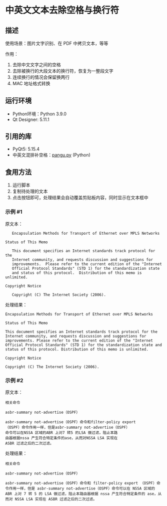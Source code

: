 # 中英文文本去除空格与换行符

## 描述

使用场景：图片文字识别、在 PDF 中拷贝文本，等等

作用：
1. 去除中文文字之间的空格
2. 去除被换行的大段文本的换行符，恢复为一整段文字
3. 连续换行的情况会保留换两行
4. MAC 地址格式转换

## 运行环境

- Python环境：Python 3.9.0
- Qt Designer: 5.11.1

## 引用的库

- PyQt5: 5.15.4
- 中英文混排补空格：[pangu.py](https://github.com/vinta/pangu.py) (Python)

## 食用方法

1. 运行脚本
2. 复制待处理的文本
3. 点击按钮即可，处理结果会自动覆盖剪贴板内容，同时显示在文本框中

### 示例 #1

原文本：

```
   Encapsulation Methods for Transport of Ethernet over MPLS Networks

Status of This Memo

   This document specifies an Internet standards track protocol for the
   Internet community, and requests discussion and suggestions for
   improvements.  Please refer to the current edition of the "Internet
   Official Protocol Standards" (STD 1) for the standardization state
   and status of this protocol.  Distribution of this memo is unlimited.

Copyright Notice

   Copyright (C) The Internet Society (2006).

```

处理结果：

```
Encapsulation Methods for Transport of Ethernet over MPLS Networks

Status of This Memo

This document specifies an Internet standards track protocol for the Internet community, and requests discussion and suggestions for improvements. Please refer to the current edition of the "Internet Official Protocol Standards" (STD 1) for the standardization state and status of this protocol. Distribution of this memo is unlimited.

Copyright Notice

Copyright (C) The Internet Society (2006).
```

### 示例 #2

原文本：

```
相关命令

asbr-summary not-advertise（OSPF）

asbr-summary not-advertise（OSPF）命令和filter-policy export
（OSPF）命令作用一样，但是asbr-summary not-advertise（OSPF）
命令可以在NSSA 区域的ABR 上对7 转5 的LSA 做过滤，阻止本路
由器根据nssa 产生符合特定条件的ase，从而对NSSA LSA 实现在
ASBR 过滤之后的二次过滤。
```

处理结果：

```
相关命令

asbr-summary not-advertise（OSPF）

asbr-summary not-advertise（OSPF）命令和 filter-policy export （OSPF）命令作用一样，但是 asbr-summary not-advertise（OSPF）命令可以在 NSSA 区域的 ABR 上对 7 转 5 的 LSA 做过滤，阻止本路由器根据 nssa 产生符合特定条件的 ase，从而对 NSSA LSA 实现在 ASBR 过滤之后的二次过滤。
```

